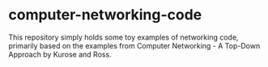 # computer-networking-code

This repository simply holds some toy examples of networking code, primarily based on the examples from Computer Networking - A Top-Down Approach by Kurose and Ross.
